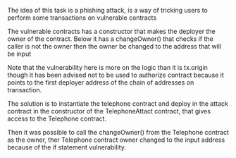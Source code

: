 The idea of this task is a phishing attack, is a way of tricking users to perform some transactions on vulnerable contracts

The vulnerable contracts has a constructor that makes the deployer the owner of the contract.
Below it has a changeOwner() that checks if the caller is not the owner then the owner be changed to the address that will be input

Note that the vulnerability here is more on the logic than it is tx.origin though it has been advised not to be used to authorize contract because it points to the first deployer address of the chain of addresses on transaction.

The solution is to instantiate the telephone contract and deploy in the attack contract in the constructor of the TelephoneAttact contract, that gives access to the Telephone contract.

Then it was possible to call the changeOwner() from the Telephone contract as the owner, ther Telephone contract owner changed to the input address because of the if statement vulnerability.


